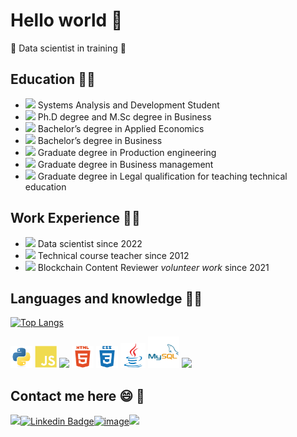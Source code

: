 # Hello world 👋

🚧 Data scientist in training 🚧
   
## Education 🧑‍🎓
- <a href="https://graduacao.qi.edu.br/?utm_source=google&utm_medium=cpc&utm_campaign=institucional&utm_term=qi&gclid=Cj0KCQiAjc2QBhDgARIsAMc3SqQHY7SuennKBJarO1xFmvlYaCmFXJpzS1mUhRhD_jMYnJXs5jcOy6IaAhFdEALw_wcB#inscreva-se" target="_blank"><img width="50px" src="https://user-images.githubusercontent.com/63169279/156931282-f47af9b5-7f57-4043-abf8-71a257250a2b.png"></a> Systems Analysis and Development Student
- <a href="http://www.unisinos.br/global/en/" target="_blank"><img width="100px" src="https://user-images.githubusercontent.com/63169279/156930720-1f3fe2c7-74e6-4ed4-b0f9-9ad648a7b692.png"></a> Ph.D degree and M.Sc degree in Business
- <a href="https://estude.unisul.br/#" target="_blank"><img width="70px" src="https://user-images.githubusercontent.com/63169279/156930094-142147ba-bf1e-412f-9bd9-edcc325f45b5.png"></a>  Bachelor’s degree in Applied Economics
- <a href="https://www.ulbra.br/vestibular" target="_blank"><img width="90px" src="https://user-images.githubusercontent.com/63169279/156931206-c90bdc86-5c38-4d71-a207-e008af053e5e.png"></a> Bachelor’s degree in Business
- <a href="https://www.ulbra.br/vestibular" target="_blank"><img width="90px" src="https://user-images.githubusercontent.com/63169279/156931206-c90bdc86-5c38-4d71-a207-e008af053e5e.png"></a> Graduate degree in Production engineering
- <a href="https://www.ulbra.br/vestibular" target="_blank"><img width="90px" src="https://user-images.githubusercontent.com/63169279/156931206-c90bdc86-5c38-4d71-a207-e008af053e5e.png"></a> Graduate degree in Business management
- <a href="https://senaicetiqt.com/" target="_blank"><img width="90px" src="https://user-images.githubusercontent.com/63169279/156934400-fe3c0d5c-6432-4eb6-8a7a-3714cc6ac747.png"></a> Graduate degree in Legal qualification for teaching technical education
   
## Work Experience 🧑‍💼
- <a href="https://www.sicredi.com.br/home/" target="_blank"><img width="90px" src="https://user-images.githubusercontent.com/63169279/156931587-aa7ae120-cdf9-4a47-8d19-7f0938b7bb17.png"></a> Data scientist since 2022
- <a href="https://www.senairs.org.br/" target="_blank"><img width="60px" src="https://user-images.githubusercontent.com/63169279/156931749-cb2f6836-c34c-4985-96a3-5f9f7494172f.png"></a> Technical course teacher since 2012
- <a href="https://icolab.org.br/" target="_blank"><img width="90px" src="https://user-images.githubusercontent.com/63169279/156933499-45064f82-6655-4e89-8644-852efaa10076.png"></a> Blockchain Content Reviewer *volunteer work* since 2021   

## Languages and knowledge 👨‍💻   

[![Top Langs](https://github-readme-stats.vercel.app/api/top-langs/?username=fcardosoo&layout=compact&theme=nightowl)](https://github.com/anuraghazra/github-readme-stats)   

<img width="35px" src="https://raw.githubusercontent.com/devicons/devicon/master/icons/python/python-original.svg"> <img width="35px" src="https://raw.githubusercontent.com/devicons/devicon/master/icons/javascript/javascript-plain.svg"> <img width="35px" src="https://img.icons8.com/cute-clipart/64/000000/github.png"/> <img width="35px" src="https://raw.githubusercontent.com/devicons/devicon/master/icons/html5/html5-plain-wordmark.svg"> <img width="35px" src="https://raw.githubusercontent.com/devicons/devicon/master/icons/css3/css3-plain-wordmark.svg"> <img width="40px" src="https://raw.githubusercontent.com/devicons/devicon/master/icons/java/java-original.svg"> <img width="50px" src="https://raw.githubusercontent.com/devicons/devicon/master/icons/mysql/mysql-original-wordmark.svg"> <img width="35px" src="https://img.icons8.com/fluency/48/000000/jupyter.png"/>   
   
## Contact me here 😄 🤝
<a href="https://wa.me/<5551982903060>" target="_blank"><img src="https://img.shields.io/badge/WhatsApp-25D366?style=for-the-badge&logo=whatsapp&logoColor=white" target="_blank">[![Linkedin Badge](https://img.shields.io/badge/LinkedIn-0077B5?style=for-the-badge&logo=linkedin&logoColor=white)](https://www.linkedin.com/in/fcardosoo//)[![image](https://img.shields.io/badge/Discord-7289DA?style=for-the-badge&logo=discord&logoColor=white)](https://discord.com/channels/Fabiano#7097)<a href="mailto:dev.eco.adm@gmail.com" target="_blank"><img src="https://img.shields.io/badge/Gmail-D14836?style=for-the-badge&logo=gmail&logoColor=white" target="_blank"></a>
